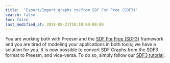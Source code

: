 ```yaml
---
title:  "Export/Import graphs to/from SDF For Free (SDF3)"
search: false
toc: false
last_modified_at: 2018-08-21T10:10:00-00:00
---
```


You are working both with Preesm and the [SDF For Free (SDF3)](http://www.es.ele.tue.nl/sdf3/) framework and you are tired of modeling your applications in both tools; we have a solution for you. It is now possible to convert SDF Graphs from the SDF3 format to Preesm, and vice-versa. To do so, simply follow our [SDF3 tutorial](/tutos/importexport/).
